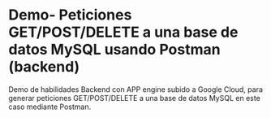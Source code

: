 # Demo- Peticiones GET/POST/DELETE a una base de datos MySQL usando Postman (backend)
Demo de habilidades Backend con APP engine subido a Google Cloud, para generar peticiones GET/POST/DELETE a una base de datos MySQL en este caso mediante Postman.


